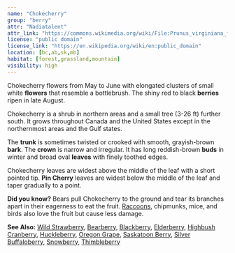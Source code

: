 ```yaml
---
name: "Chokecherry"
group: "berry"
attr: "Nadiatalent"
attr_link: "https://commons.wikimedia.org/wiki/File:Prunus_virginiana_flowers.jpg"
license: "public domain"
license_link: "https://en.wikipedia.org/wiki/en:public_domain"
location: [bc,ab,sk,mb]
habitat: [forest,grassland,mountain]
visibility: high
---
```

Chokecherry flowers from May to June with elongated clusters of small white **flowers** that resemble a bottlebrush. The shiny red to black **berries** ripen in late August.

Chokecherry is a shrub in northern areas and a small tree (3-26 ft) further south. It grows throughout Canada and the United States except in the northernmost areas and the Gulf states.

The **trunk** is sometimes twisted or crooked with smooth, grayish-brown **bark**. The **crown** is narrow and irregular. It has long reddish-brown **buds** in winter and broad oval **leaves** with finely toothed edges.

Chokecherry leaves are widest above the middle of the leaf with a short pointed tip. **Pin Cherry** leaves are widest below the middle of the leaf and taper gradually to a point.

**Did you know?** Bears pull Chokecherry to the ground and tear its branches apart in their eagerness to eat the fruit. [Raccoons](/animals/raccoon), chipmunks, mice, and birds also love the fruit but cause less damage.

<!-- generated, do not edit -->
**See Also:**
[Wild Strawberry](/plants/wildstraw),
[Bearberry](/trees/bear),
[Blackberry](/trees/blackber),
[Elderberry](/trees/elder),
[Highbush Cranberry](/trees/hicran),
[Huckleberry](/trees/huck),
[Oregon Grape](/trees/orgrape),
[Saskatoon Berry](/trees/saskber),
[Silver Buffaloberry](/trees/silbufber),
[Snowberry](/trees/snow),
[Thimbleberry](/trees/thimble)
